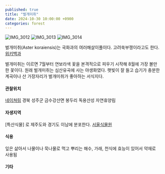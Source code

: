 ```yaml
---
published: true
title: "벌개미취"
date: 2024-10-30 10:00:00 +0900
categories: forest
---
```


![IMG_3012](https://github.com/user-attachments/assets/409adeaf-a965-4f71-9028-1f65b30abb04)
![IMG_3013](https://github.com/user-attachments/assets/10512024-2ad3-408e-87bb-cd00c6efe4df)
![IMG_3014](https://github.com/user-attachments/assets/d391a112-7313-4b44-adc5-142e02ef1370)

벌개미취(Aster koraiensis)는 국화과의 여러해살이풀이다. 고려쑥부쟁이라고도 한다.
[위키백과](https://ko.wikipedia.org/wiki/코스모스_(꽃))

벌개미취는 이르면 7월부터 연보라색 꽃을 본격적으로 피우기 시작해 8월에 가장 볼만한 꽃이다. 원래 벌개미취는 심산유곡에 사는 야생화였다. 햇빛이 잘 들고 습기가 충분한 계곡이나 산 가장자리가 벌개미취가 좋아하는 서식지다.


#### 관찰위치
[네이쳐링](https://www.naturing.net/o/2214182?user_seq=49641)
경북 성주군 금수강산면 봉두리 독용산성 자연휴양림

#### 자생지역
[특산식물] 로 제주도와 경기도 이남에 분포한다.
[서울식물원](https://botanicpark.seoul.go.kr/front/plants/plantsIntroView.do?plt_sn=197&page=1)

#### 식용
잎은 삶아서 나물이나 묵나물로 먹고 뿌리는 해수, 가래, 천식에 효능이 있어서 약재로 사용됨

#### 기타
